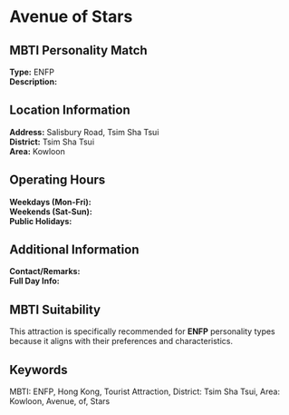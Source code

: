 # Avenue of Stars

## MBTI Personality Match
**Type:** ENFP  
**Description:** 

## Location Information
**Address:** Salisbury Road, Tsim Sha Tsui  
**District:** Tsim Sha Tsui  
**Area:** Kowloon

## Operating Hours
**Weekdays (Mon-Fri):**   
**Weekends (Sat-Sun):**   
**Public Holidays:** 

## Additional Information
**Contact/Remarks:**   
**Full Day Info:** 

## MBTI Suitability
This attraction is specifically recommended for **ENFP** personality types because it aligns with their preferences and characteristics.

## Keywords
MBTI: ENFP, Hong Kong, Tourist Attraction, District: Tsim Sha Tsui, Area: Kowloon, Avenue, of, Stars
